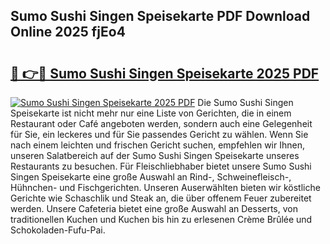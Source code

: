 ## Sumo Sushi Singen Speisekarte PDF Download Online 2025 fjEo4

# <h2><a href="http://gce9tzz.nevu.top/?p=Sumo+Sushi+Singen+Speisekarte">🔗 👉🔴 Sumo Sushi Singen Speisekarte 2025 PDF</a></h2>

[![Sumo Sushi Singen Speisekarte 2025 PDF](https://i.imgur.com/dBaPXMq.png)](http://gce9tzz.nevu.top/?p=Sumo+Sushi+Singen+Speisekarte)
Die Sumo Sushi Singen Speisekarte ist nicht mehr nur eine Liste von Gerichten, die in einem Restaurant oder Café angeboten werden, sondern auch eine Gelegenheit für Sie, ein leckeres und für Sie passendes Gericht zu wählen. Wenn Sie nach einem leichten und frischen Gericht suchen, empfehlen wir Ihnen, unseren Salatbereich auf der Sumo Sushi Singen Speisekarte unseres Restaurants zu besuchen. Für Fleischliebhaber bietet unsere Sumo Sushi Singen Speisekarte eine große Auswahl an Rind-, Schweinefleisch-, Hühnchen- und Fischgerichten. Unseren Auserwählten bieten wir köstliche Gerichte wie Schaschlik und Steak an, die über offenem Feuer zubereitet werden. Unsere Cafeteria bietet eine große Auswahl an Desserts, von traditionellen Kuchen und Kuchen bis hin zu erlesenen Crème Brûlée und Schokoladen-Fufu-Pai.
